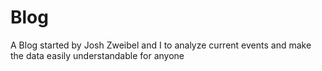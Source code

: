 # Blog
A Blog started by Josh Zweibel and I to analyze current events and make the data easily understandable for anyone
